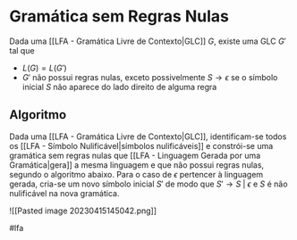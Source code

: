 
# Gramática sem Regras Nulas

Dada uma [[LFA - Gramática Livre de Contexto|GLC]] $G$, existe uma GLC $G'$ tal que

- $L(G)=L(G')$
- $G'$ não possui regras nulas, exceto possivelmente $S \to \epsilon$ se o símbolo inicial $S$ não aparece do lado direito de alguma regra

## Algoritmo

Dada uma [[LFA - Gramática Livre de Contexto|GLC]], identificam-se todos os [[LFA - Símbolo Nulificável|símbolos nulificáveis]] e constrói-se uma gramática sem regras nulas que [[LFA - Linguagem Gerada por uma Gramática|gera]] a mesma linguagem e que não possui regras nulas, segundo o algoritmo abaixo. Para o caso de $\epsilon$ pertencer à linguagem gerada, cria-se um novo símbolo inicial $S'$ de modo que $S' \to S \;|\; \epsilon$ e $S$ é não nulificável na nova gramática.

![[Pasted image 20230415145042.png]]


#lfa

